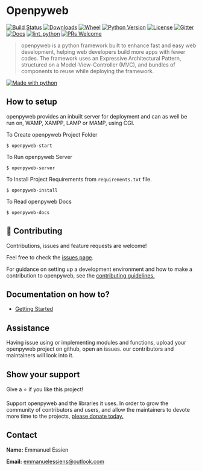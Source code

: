 # Openpyweb

[![Build Status](https://img.shields.io/pypi/v/openpyweb)](https://pypi.python.org/pypi/openpyweb)
[![Downloads](https://pepy.tech/badge/openpyweb)](https://pypi.python.org/pypi/openpyweb)
[![Wheel](https://img.shields.io/pypi/wheel/openpyweb.svg)](https://pypi.python.org/pypi/openpyweb)
[![Python Version](https://img.shields.io/pypi/pyversions/openpyweb)](https://pypi.python.org/pypi/openpyweb)
[![License](https://img.shields.io/pypi/l/openpyweb)](https://pypi.python.org/pypi/openpyweb)
[![Gitter](https://badges.gitter.im/openpyweb/community.svg)](https://gitter.im/openpyweb/community?utm_source=badge&utm_medium=badge&utm_campaign=pr-badge)
[![Docs](https://img.shields.io/readthedocs/openpyweb)](https://openpyweb.readthedocs.io/en/latest)
[![lint_python](https://github.com/emmanuelessiens/openpyweb/workflows/lint_python/badge.svg)](https://github.com/emmanuelessiens/openpyweb/actions)
[![PRs Welcome](https://img.shields.io/badge/PRs-welcome-green.svg)](https://github.com/emmanuelessiens/openpyweb/blob/master/CONTRIBUTING.md)

> openpyweb is a python framework built to enhance fast and easy web development, helping web developers build more apps with fewer codes.
> The framework uses an Expressive Architectural Pattern, structured on a Model-View-Controller (MVC), and bundles of components to reuse while deploying the framework.

[![Made with python](http://ForTheBadge.com/images/badges/made-with-python.svg)](https://pypi.python.org/pypi/openpyweb)

## How to setup

openpyweb provides an inbuilt server for deployment and can as well be run on, WAMP, XAMPP, LAMP or MAMP, using CGI.

To Create openpyweb Project Folder

```
$ openpyweb-start
```

To Run openpyweb Server

```
$ openpyweb-server
```

To Install Project Requirements from `requirements.txt` file.

```
$ openpyweb-install
```

To Read openpyweb Docs

```
$ openpyweb-docs
```

## 🤝 Contributing

Contributions, issues and feature requests are welcome!

Feel free to check the [issues page](https://github.com/emmanuelessiens/openpyweb/issues).

For guidance on setting up a development environment and how to make a contribution to openpyweb, see the [contributing guidelines.](https://github.com/emmanuelessiens/openpyweb/blob/master/CONTRIBUTING.md)

## Documentation on how to?

- [Getting Started](https://openpyweb.readthedocs.io/en/latest)

## Assistance

Having issue using or implementing modules and functions, upload your openpyweb project on github, open an issues. our contributors and maintainers will look into it.

## Show your support

Give a ⭐️ if you like this project!

Support openpyweb and the libraries it uses. In order to grow the community of contributors and users, and allow the maintainers to devote more time to the projects, [please donate today.](https://liberapay.com/openpyweb/)

## Contact

**Name:** Emmanuel Essien

**Email:** emmanuelessiens@outlook.com